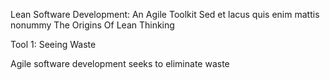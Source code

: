 


Lean Software Development: 
An Agile Toolkit
Sed et lacus quis enim mattis nonummy
The Origins Of Lean Thinking

Tool 1: Seeing Waste

Agile software development seeks to eliminate waste

